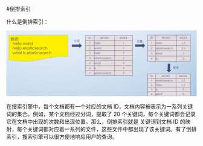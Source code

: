 #倒排索引


什么是倒排索引：

![](Images/8.png)

在搜索引擎中，每个文档都有一个对应的文档 ID，文档内容被表示为一系列关键词的集合。例如，某个文档经过分词，提取了 20 个关键词，每个关键词都会记录它在文档中出现的次数和出现位置。那么，倒排索引就是 关键词到文档 ID 的映射，每个关键词都对应着一系列的文件，这些文件中都出现了该关键词。有了倒排索引，搜索引擎可以很方便地响应用户的查询。

